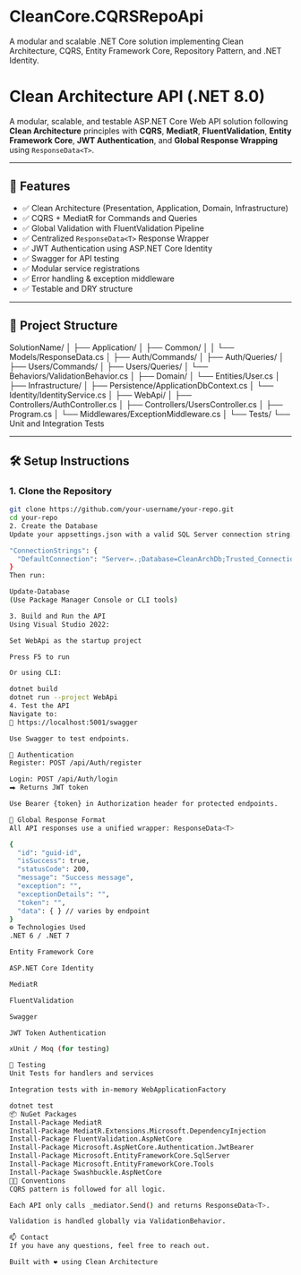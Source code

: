 # CleanCore.CQRSRepoApi
A modular and scalable .NET Core solution implementing Clean Architecture, CQRS, Entity Framework Core, Repository Pattern, and .NET Identity.

# Clean Architecture API (.NET 8.0)

A modular, scalable, and testable ASP.NET Core Web API solution following **Clean Architecture** principles with **CQRS**, **MediatR**, **FluentValidation**, **Entity Framework Core**, **JWT Authentication**, and **Global Response Wrapping** using `ResponseData<T>`.

---

## 🚀 Features

- ✅ Clean Architecture (Presentation, Application, Domain, Infrastructure)
- ✅ CQRS + MediatR for Commands and Queries
- ✅ Global Validation with FluentValidation Pipeline
- ✅ Centralized `ResponseData<T>` Response Wrapper
- ✅ JWT Authentication using ASP.NET Core Identity
- ✅ Swagger for API testing
- ✅ Modular service registrations
- ✅ Error handling & exception middleware
- ✅ Testable and DRY structure

---

## 📁 Project Structure

SolutionName/
│
├── Application/
│ ├── Common/
│ │ └── Models/ResponseData.cs
│ ├── Auth/Commands/
│ ├── Auth/Queries/
│ ├── Users/Commands/
│ ├── Users/Queries/
│ └── Behaviors/ValidationBehavior.cs
│
├── Domain/
│ └── Entities/User.cs
│
├── Infrastructure/
│ ├── Persistence/ApplicationDbContext.cs
│ └── Identity/IdentityService.cs
│
├── WebApi/
│ ├── Controllers/AuthController.cs
│ ├── Controllers/UsersController.cs
│ ├── Program.cs
│ └── Middlewares/ExceptionMiddleware.cs
│
└── Tests/
└── Unit and Integration Tests

---

## 🛠️ Setup Instructions

### 1. Clone the Repository

```bash
git clone https://github.com/your-username/your-repo.git
cd your-repo
2. Create the Database
Update your appsettings.json with a valid SQL Server connection string:

"ConnectionStrings": {
  "DefaultConnection": "Server=.;Database=CleanArchDb;Trusted_Connection=True;MultipleActiveResultSets=true"
}
Then run:

Update-Database
(Use Package Manager Console or CLI tools)

3. Build and Run the API
Using Visual Studio 2022:

Set WebApi as the startup project

Press F5 to run

Or using CLI:

dotnet build
dotnet run --project WebApi
4. Test the API
Navigate to:
📍 https://localhost:5001/swagger

Use Swagger to test endpoints.

🔐 Authentication
Register: POST /api/Auth/register

Login: POST /api/Auth/login
⮕ Returns JWT token

Use Bearer {token} in Authorization header for protected endpoints.

🧾 Global Response Format
All API responses use a unified wrapper: ResponseData<T>

{
  "id": "guid-id",
  "isSuccess": true,
  "statusCode": 200,
  "message": "Success message",
  "exception": "",
  "exceptionDetails": "",
  "token": "",
  "data": { } // varies by endpoint
}
⚙️ Technologies Used
.NET 6 / .NET 7

Entity Framework Core

ASP.NET Core Identity

MediatR

FluentValidation

Swagger

JWT Token Authentication

xUnit / Moq (for testing)

🧪 Testing
Unit Tests for handlers and services

Integration tests with in-memory WebApplicationFactory

dotnet test
📦 NuGet Packages
Install-Package MediatR
Install-Package MediatR.Extensions.Microsoft.DependencyInjection
Install-Package FluentValidation.AspNetCore
Install-Package Microsoft.AspNetCore.Authentication.JwtBearer
Install-Package Microsoft.EntityFrameworkCore.SqlServer
Install-Package Microsoft.EntityFrameworkCore.Tools
Install-Package Swashbuckle.AspNetCore
👨‍💻 Conventions
CQRS pattern is followed for all logic.

Each API only calls _mediator.Send() and returns ResponseData<T>.

Validation is handled globally via ValidationBehavior.

📫 Contact
If you have any questions, feel free to reach out.

Built with ❤️ using Clean Architecture